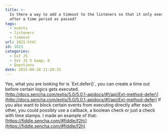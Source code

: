 ```yaml
---
title: >-
  Is there a way to add a timeout to the listeners so that it only executes
  after a time period as passed?
tags:
  - events
  - listeners
  - timeout
url: 1621.html
id: 1621
categories:
  - Ext JS
  - Ext JS 5 &amp; 6
  - Questions
date: 2015-09-28 11:20:33
---
```


Yes, what you are looking for is \`Ext.defer()\`, you can create a time out before certain logics gets executed. \[http://docs.sencha.com/extjs/5.0/5.0.1-apidocs/#!/api/Ext-method-defer\](http://docs.sencha.com/extjs/5.0/5.0.1-apidocs/#!/api/Ext-method-defer) If you also want to block certain events from executing directly after each other, you could possibly use a callback, a boolean check or just a check with time stamps. I made an example of that: \[https://fiddle.sencha.com/#fiddle/f2h\](https://fiddle.sencha.com/#fiddle/f2h)